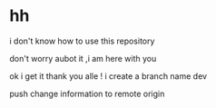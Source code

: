 # hh
i don't know how to use this repository

don't worry aubot it ,i am here with you


ok i get it thank you alle !
i create a branch name dev

push change information to remote origin 
